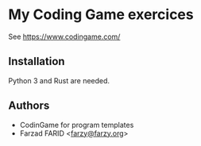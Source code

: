 # My Coding Game exercices

See https://www.codingame.com/

## Installation

Python 3 and Rust are needed.

## Authors

* CodinGame for program templates
* Farzad FARID <[farzy@farzy.org](mailto:farzy@farzy.org)>
